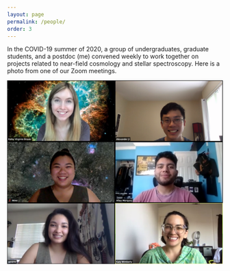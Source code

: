 ```yaml
---
layout: page
permalink: /people/
order: 3
---
```


In the COVID-19 summer of 2020, a group of undergraduates, graduate students, and a postdoc (me) convened weekly to work together on projects related to near-field cosmology and stellar spectroscopy. Here is a photo from one of our Zoom meetings.

![Alex Ji](/img/NFCSummer2020.png)
